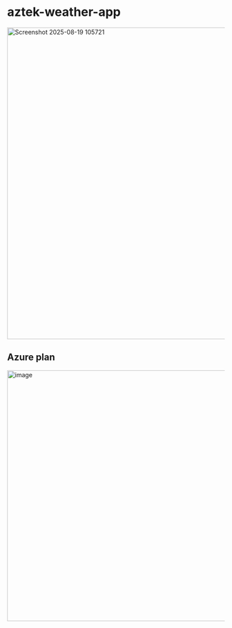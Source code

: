 # aztek-weather-app

<img width="894" height="722" alt="Screenshot 2025-08-19 105721" src="https://github.com/user-attachments/assets/4cbc6a77-5ecf-43b7-b954-98809844579d" />


## Azure plan

<img width="794" height="581" alt="image" src="https://github.com/user-attachments/assets/6cd49574-5e6f-4f8b-99fc-45f7db224052" />
